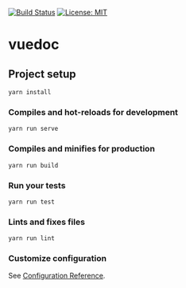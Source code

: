 [![Build Status](https://travis-ci.com/diego81b/vuedoc.svg?branch=master)](https://travis-ci.com/diego81b/vuedoc)
[![License: MIT](https://img.shields.io/badge/License-MIT-yellow.svg)](https://opensource.org/licenses/MIT)

# vuedoc

## Project setup
```
yarn install
```

### Compiles and hot-reloads for development
```
yarn run serve
```

### Compiles and minifies for production
```
yarn run build
```

### Run your tests
```
yarn run test
```

### Lints and fixes files
```
yarn run lint
```

### Customize configuration
See [Configuration Reference](https://cli.vuejs.org/config/).
